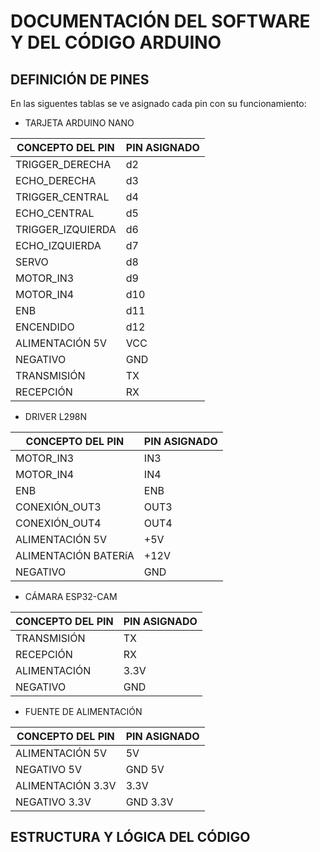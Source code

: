 # **DOCUMENTACIÓN DEL SOFTWARE Y DEL CÓDIGO ARDUINO**

## **DEFINICIÓN DE PINES**

En las siguentes tablas se ve asignado cada pin con su funcionamiento:

- TARJETA ARDUINO NANO

| CONCEPTO DEL PIN   | PIN ASIGNADO |
|--------------------|--------------|
| TRIGGER_DERECHA    | d2           |
| ECHO_DERECHA       | d3           |
| TRIGGER_CENTRAL    | d4           |
| ECHO_CENTRAL       | d5           |
| TRIGGER_IZQUIERDA  | d6           |
| ECHO_IZQUIERDA     | d7           |
| SERVO              | d8           |
| MOTOR_IN3          | d9           |
| MOTOR_IN4          | d10          |
| ENB                | d11          |
| ENCENDIDO          | d12          |
| ALIMENTACIÓN 5V    | VCC          |
| NEGATIVO           | GND          |
| TRANSMISIÓN        | TX           |
| RECEPCIÓN          | RX           |

- DRIVER L298N 

| CONCEPTO DEL PIN    | PIN ASIGNADO |
|---------------------|--------------|
| MOTOR_IN3           | IN3          |
| MOTOR_IN4           | IN4          |
| ENB                 | ENB          |
| CONEXIÓN_OUT3       | OUT3         |
| CONEXIÓN_OUT4       | OUT4         |
| ALIMENTACIÓN 5V     | +5V          |
| ALIMENTACIÓN BATERíA| +12V         |
| NEGATIVO            | GND          |


- CÁMARA ESP32-CAM

| CONCEPTO DEL PIN    | PIN ASIGNADO |
|---------------------|--------------|
| TRANSMISIÓN         | TX           |
| RECEPCIÓN           | RX           |
| ALIMENTACIÓN        | 3.3V         |
| NEGATIVO            | GND          |

- FUENTE DE ALIMENTACIÓN

| CONCEPTO DEL PIN    | PIN ASIGNADO |
|---------------------|--------------|
| ALIMENTACIÓN 5V     | 5V           |
| NEGATIVO 5V         | GND 5V       |
| ALIMENTACIÓN 3.3V   | 3.3V         |
| NEGATIVO 3.3V       | GND 3.3V     |

## **ESTRUCTURA Y LÓGICA DEL CÓDIGO**
